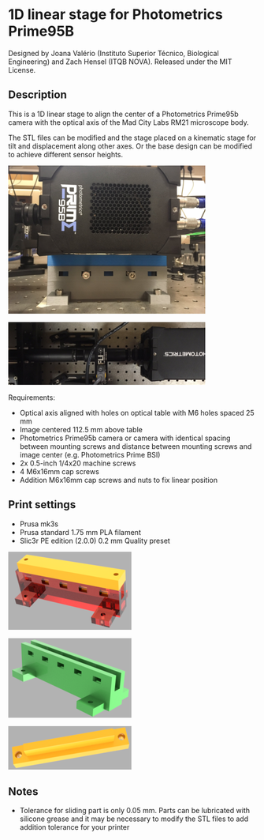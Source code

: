 # 1D linear stage for Photometrics Prime95B

Designed by Joana Valério (Instituto Superior Técnico, Biological Engineering) and Zach Hensel (ITQB NOVA). Released under the MIT License.

## Description

This is a 1D linear stage to align the center of a Photometrics Prime95b camera with the optical axis of the Mad City Labs RM21 microscope body.

The STL files can be modified and the stage placed on a kinematic stage for tilt and displacement along other axes. Or the base design can be modified to achieve different sensor heights.

![Assembled stage](v3build_side.png)

![Assembled mount](v3build_top.png)

Requirements: 
  * Optical axis aligned with holes on optical table with M6 holes spaced 25 mm
  * Image centered 112.5 mm above table
  * Photometrics Prime95b camera or camera with identical spacing between mounting screws and distance between mounting screws and image center (e.g. Photometrics Prime BSI)
  * 2x 0.5-inch 1/4x20 machine screws
  * 4 M6x16mm cap screws
  * Addition M6x16mm cap screws and nuts to fix linear position

## Print settings

* Prusa mk3s
* Prusa standard 1.75 mm PLA filament
* Slic3r PE edition (2.0.0) 0.2 mm Quality preset

![Assembled stage](assembled.png)

![Assembled mount](base.png)

![Assembled mount](mount.png)

## Notes

* Tolerance for sliding part is only 0.05 mm. Parts can be lubricated with silicone grease and it may be necessary to modify the STL files to add addition tolerance for your printer
